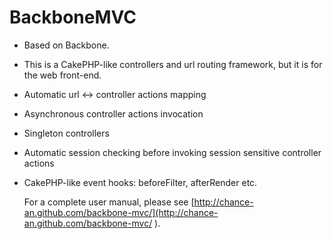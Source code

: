 BackboneMVC
===========

* Based on Backbone.
* This is a CakePHP-like controllers and url routing framework, but it is for the web front-end.
* Automatic url <-> controller actions mapping
* Asynchronous controller actions invocation
* Singleton controllers
* Automatic session checking before invoking session sensitive controller actions
* CakePHP-like event hooks: beforeFilter, afterRender etc.

   For a complete user manual, please see  [http://chance-an.github.com/backbone-mvc/](http://chance-an.github.com/backbone-mvc/ ).
